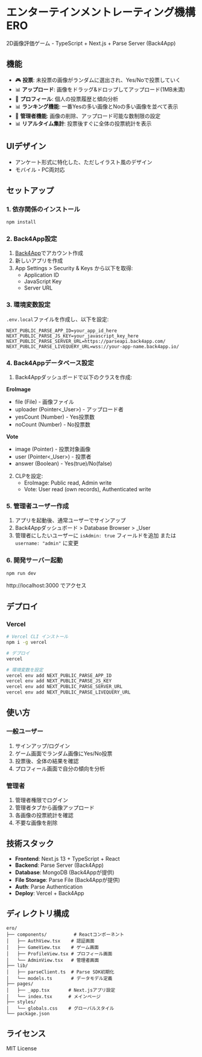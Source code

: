 # エンターテインメントレーティング機構ERO

2D画像評価ゲーム - TypeScript + Next.js + Parse Server (Back4App)

## 機能

- 🎮 **投票**: 未投票の画像がランダムに選出され、Yes/Noで投票していく
- 📊 **アップロード**: 画像をドラッグ&ドロップしてアップロード(1MB未満)
- 👤 **プロフィール**: 個人の投票履歴と傾向分析
- 📊 **ランキング機能**: 一番Yesの多い画像とNoの多い画像を並べて表示
- 🔧 **管理者機能**: 画像の削除、アップロード可能な数制限の設定
- 📊 **リアルタイム集計**: 投票後すぐに全体の投票統計を表示

## UIデザイン
- アンケート形式に特化した、ただしイラスト風のデザイン
- モバイル・PC両対応

## セットアップ

### 1. 依存関係のインストール
```bash
npm install
```

### 2. Back4App設定
1. [Back4App](https://www.back4app.com/)でアカウント作成
2. 新しいアプリを作成
3. App Settings > Security & Keys から以下を取得:
   - Application ID
   - JavaScript Key
   - Server URL

### 3. 環境変数設定
`.env.local`ファイルを作成し、以下を設定:

```env
NEXT_PUBLIC_PARSE_APP_ID=your_app_id_here
NEXT_PUBLIC_PARSE_JS_KEY=your_javascript_key_here
NEXT_PUBLIC_PARSE_SERVER_URL=https://parseapi.back4app.com/
NEXT_PUBLIC_PARSE_LIVEQUERY_URL=wss://your-app-name.back4app.io/
```

### 4. Back4Appデータベース設定
1. Back4Appダッシュボードで以下のクラスを作成:

**EroImage**
- file (File) - 画像ファイル
- uploader (Pointer<_User>) - アップロード者
- yesCount (Number) - Yes投票数
- noCount (Number) - No投票数

**Vote**
- image (Pointer<EroImage>) - 投票対象画像
- user (Pointer<_User>) - 投票者
- answer (Boolean) - Yes(true)/No(false)

2. CLPを設定:
   - EroImage: Public read, Admin write
   - Vote: User read (own records), Authenticated write

### 5. 管理者ユーザー作成
1. アプリを起動後、通常ユーザーでサインアップ
2. Back4Appダッシュボード > Database Browser > _User
3. 管理者にしたいユーザーに `isAdmin: true` フィールドを追加
   または `username: "admin"` に変更

### 6. 開発サーバー起動
```bash
npm run dev
```

http://localhost:3000 でアクセス

## デプロイ

### Vercel
```bash
# Vercel CLI インストール
npm i -g vercel

# デプロイ
vercel

# 環境変数を設定
vercel env add NEXT_PUBLIC_PARSE_APP_ID
vercel env add NEXT_PUBLIC_PARSE_JS_KEY
vercel env add NEXT_PUBLIC_PARSE_SERVER_URL
vercel env add NEXT_PUBLIC_PARSE_LIVEQUERY_URL
```

## 使い方

### 一般ユーザー
1. サインアップ/ログイン
2. ゲーム画面でランダム画像にYes/No投票
3. 投票後、全体の結果を確認
4. プロフィール画面で自分の傾向を分析

### 管理者
1. 管理者権限でログイン
2. 管理者タブから画像アップロード
3. 各画像の投票統計を確認
4. 不要な画像を削除

## 技術スタック

- **Frontend**: Next.js 13 + TypeScript + React
- **Backend**: Parse Server (Back4App)
- **Database**: MongoDB (Back4Appが提供)
- **File Storage**: Parse File (Back4Appが提供)
- **Auth**: Parse Authentication
- **Deploy**: Vercel + Back4App

## ディレクトリ構成

```
ero/
├── components/          # Reactコンポーネント
│   ├── AuthView.tsx    # 認証画面
│   ├── GameView.tsx    # ゲーム画面
│   ├── ProfileView.tsx # プロフィール画面
│   └── AdminView.tsx   # 管理者画面
├── lib/
│   ├── parseClient.ts  # Parse SDK初期化
│   └── models.ts       # データモデル定義
├── pages/
│   ├── _app.tsx       # Next.jsアプリ設定
│   └── index.tsx      # メインページ
├── styles/
│   └── globals.css    # グローバルスタイル
└── package.json
```

## ライセンス

MIT License
